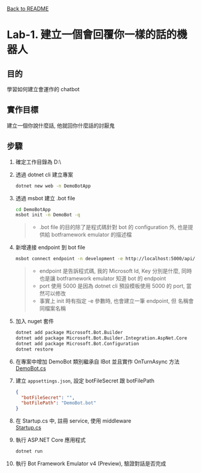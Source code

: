 [Back to README](README.md)

# Lab-1. 建立一個會回覆你一樣的話的機器人

## 目的
學習如何建立會運作的 chatbot

## 實作目標
建立一個你說什麼話, 他就回你什麼話的討厭鬼

## 步驟

1. 確定工作目錄為 D:\

2. 透過 dotnet cli 建立專案  
   ```sh
   dotnet new web -n DemoBotApp
   ```

3. 透過 msbot 建立 .bot file  
   ```sh
   cd DemoBotApp
   msbot init -n DemoBot -q
   ```

   > * .bot file 的目的除了是程式碼針對 bot 的 configuration 外, 也是提供給 botframework emulator 的描述檔

4. 新增連接 endpoint 到 bot file  
   ```sh
   msbot connect endpoint -n development -e http://localhost:5000/api/messages
   ```

   > * endpoint 是告訴程式碼, 我的 Microsoft Id, Key 分別是什麼, 同時也是讓 botframework emulator 知道 bot 的 endpoint  
   > * port 使用 5000 是因為 dotnet cli 預設模板使用 5000 的 port, 當然可以修改
   > * 事實上 init 時有指定 -e 參數時, 也會建立一筆 endpoint, 但 名稱會同檔案名稱

5. 加入 nuget 套件  
   ```sh
   dotnet add package Microsoft.Bot.Builder
   dotnet add package Microsoft.Bot.Builder.Integration.AspNet.Core
   dotnet add package Microsoft.Bot.Configuration
   dotnet restore
   ```

6. 在專案中增加 DemoBot 類別繼承自 IBot 並且實作 OnTurnAsync 方法  
   [DemoBot.cs](code/DemoBot.cs)

7. 建立 `appsettings.json`, 設定 botFileSecret 跟 botFilePath   
   ```json
   {
     "botFileSecret": "",
     "botFilePath": "DemoBot.bot"
   }
   ```

8. 在 Startup.cs 中, 註冊 service, 使用 middleware  
   [Startup.cs](code/Startup.cs)

9.  執行 ASP.NET Core 應用程式
    ```sh
    dotnet run
    ```

10. 執行 Bot Framework Emulator v4 (Preview), 驗證對話是否完成

